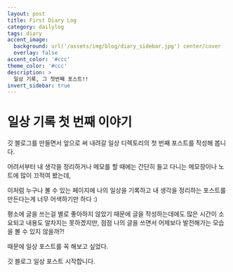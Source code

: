 ```yaml
---
layout: post
title: First Diary Log
category: dailylog
tags: diary
accent_image: 
  background: url('/assets/img/blog/diary_sidebar.jpg') center/cover
  overlay: false
accent_color: '#ccc'
theme_color: '#ccc'
description: >
  일상 기록, 그 첫번째 포스트!!
invert_sidebar: true
---
```


# 일상 기록 첫 번째 이야기
깃 블로그를 만들면서 앞으로 써 내려갈 일상 디렉토리의 첫 번째 포스트를 작성해 봅니다.

어려서부터 내 생각을 정리하거나 메모를 할 때에는 간단히 들고 다니는 메모장이나 노트에 많이 끄적여 봤는데,

이처럼 누구나 볼 수 있는 페이지에 나의 일상을 기록하고 내 생각을 정리하는 포스트를 만든다는게 너무 어색하기만 하다 :)

평소에 글을 쓰는걸 별로 좋아하지 않았기 때문에 글을 작성하는데에도 많은 시간이 소요되고 내용도 알차지는 못하겠지만, 점점 나의 글을 쓰면서 어제보다 발전해가는 모습을 볼 수 있지 않을까?!

때문에 일상 포스트를 꼭 해보고 싶었다.

깃 블로그 일상 포스트 시작합니다.